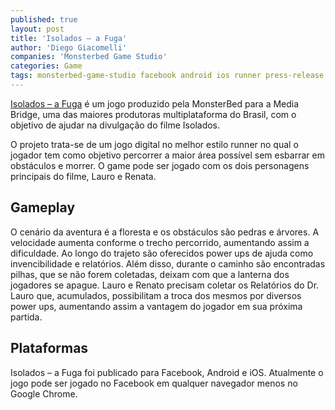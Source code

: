 ```yaml
---
published: true
layout: post
title: 'Isolados – a Fuga'
author: 'Diego Giacomelli'
companies: 'Monsterbed Game Studio'
categories: Game
tags: monsterbed-game-studio facebook android ios runner press-release
---
```

[Isolados – a Fuga](http://www.monsterbed.com.br/games/isolados-a-fuga/) é um jogo produzido pela MonsterBed para a Media Bridge, uma das maiores produtoras multiplataforma do Brasil, com o objetivo de ajudar na divulgação do filme Isolados. 

O projeto trata-se de um jogo digital no melhor estilo runner no qual o jogador tem como objetivo percorrer a maior área possível sem esbarrar em obstáculos e morrer. O game pode ser jogado com os dois personagens principais do filme, Lauro e Renata.  

## Gameplay
O cenário da aventura é a floresta e os obstáculos são pedras e árvores. A velocidade aumenta conforme o trecho percorrido, aumentando assim a dificuldade. Ao longo do trajeto são oferecidos power ups de ajuda como invencibilidade e relatórios. Além disso, durante o caminho são encontradas pilhas, que se não forem coletadas, deixam com que a lanterna dos jogadores se apague. Lauro e Renato precisam coletar os Relatórios do Dr. Lauro que, acumulados, possibilitam a troca dos mesmos por diversos power ups, aumentando assim a vantagem do jogador em sua próxima partida.

## Plataformas
Isolados – a Fuga foi publicado para Facebook, Android e iOS. Atualmente o jogo pode ser jogado no Facebook em qualquer navegador menos no Google Chrome.